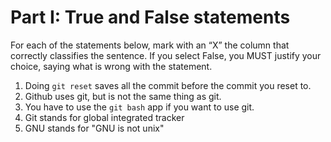 # Part I: True and False statements

For each of the statements below, mark with an “X” the column that correctly classifies the sentence. If you select False, you MUST justify your choice, saying what is wrong with the statement.

1. Doing `git reset` saves all the commit before the commit you reset to.
2. Github uses git, but is not the same thing as git.
3. You have to use the `git bash` app if you want to use git.
4. Git stands for global integrated tracker
5. GNU stands for "GNU is not unix"
